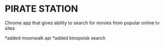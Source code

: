 # PIRATE STATION
Chrome app that gives ability to search for movies from popular online tv sites

*added moonwalk api
*added kinopoisk search
